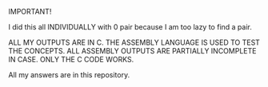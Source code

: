IMPORTANT!

I did this all INDIVIDUALLY with 0 pair because I am too lazy to find a pair.

ALL MY OUTPUTS ARE IN C. THE ASSEMBLY LANGUAGE IS USED TO TEST THE CONCEPTS.
ALL ASSEMBLY OUTPUTS ARE PARTIALLY INCOMPLETE IN CASE. ONLY THE C CODE WORKS.

All my answers are in this repository.
